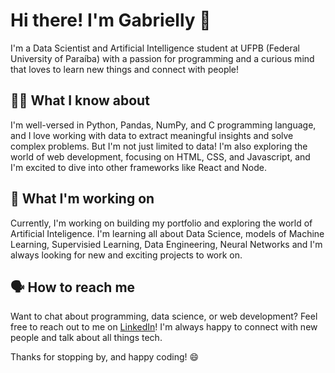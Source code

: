 # Hi there! I'm Gabrielly 👋
I'm a Data Scientist and Artificial Intelligence student at UFPB (Federal University of Paraíba) with a passion for programming and a curious mind that loves to learn new things and connect with people!

## 👩‍💻 What I know about
I'm well-versed in Python, Pandas, NumPy, and C programming language, and I love working with data to extract meaningful insights and solve complex problems. But I'm not just limited to data! I'm also exploring the world of web development, focusing on HTML, CSS, and Javascript, and I'm excited to dive into other frameworks like React and Node.

## 🔨 What I'm working on
Currently, I'm working on building my portfolio and exploring the world of Artificial Inteligence. I'm learning all about Data Science, models of  Machine Learning, Supervisied Learning, Data Engineering, Neural Networks  and I'm always looking for new and exciting projects to work on.

## 🗣️ How to reach me
Want to chat about programming, data science, or web development? Feel free to reach out to me on [LinkedIn](https://www.linkedin.com/in/gabrielly-silva-batista-263a4820b/)! I'm always happy to connect with new people and talk about all things tech.

Thanks for stopping by, and happy coding! 😄